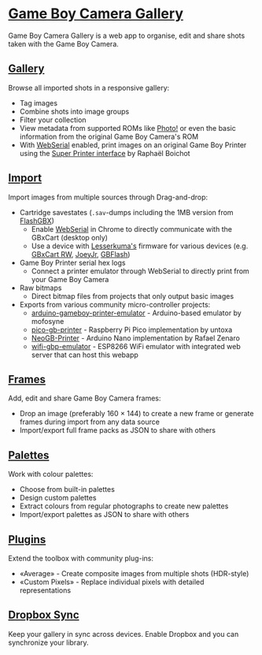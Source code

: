 # [Game Boy Camera Gallery](https://github.com/HerrZatacke/gb-printer-web)

Game Boy Camera Gallery is a web app to organise, edit and share shots taken with the Game Boy Camera.

## [Gallery](/gallery)
Browse all imported shots in a responsive gallery:
- Tag images
- Combine shots into image groups
- Filter your collection
- View metadata from supported ROMs like [Photo!](https://github.com/untoxa/gb-photo) or even the basic information from the original Game Boy Camera's ROM
- With [WebSerial](/webusb) enabled, print images on an original Game Boy Printer using the [Super Printer interface](https://github.com/Raphael-Boichot/Yet-another-PC-to-Game-Boy-Printer-interface/) by Raphaël Boichot

## [Import](/import)
Import images from multiple sources through Drag-and-drop:
- Cartridge savestates (`.sav`-dumps including the 1MB version from [FlashGBX](https://github.com/lesserkuma/FlashGBX))
  - Enable [WebSerial](/webusb) in Chrome to directly communicate with the GBxCart (desktop only)
  - Use a device with [Lesserkuma's](https://github.com/lesserkuma) firmware for various devices (e.g. [GBxCart RW](https://www.gbxcart.com/), [JoeyJr](https://bennvenn.myshopify.com/products/usb-gb-c-cart-dumper-the-joey-jr), [GBFlash](https://github.com/simonkwng/GBFlash))
- Game Boy Printer serial hex logs
  - Connect a printer emulator through WebSerial to directly print from your Game Boy Camera
- Raw bitmaps
  - Direct bitmap files from projects that only output basic images
- Exports from various community micro-controller projects:
  - [arduino-gameboy-printer-emulator](https://github.com/mofosyne/arduino-gameboy-printer-emulator) - Arduino-based emulator by mofosyne
  - [pico-gb-printer](https://github.com/untoxa/pico-gb-printer/) - Raspberry Pi Pico implementation by untoxa
  - [NeoGB-Printer](https://github.com/zenaror/NeoGB-Printer) - Arduino Nano implementation by Rafael Zenaro
  - [wifi-gbp-emulator](https://github.com/HerrZatacke/wifi-gbp-emulator) - ESP8266 WiFi emulator with integrated web server that can host this webapp

## [Frames](/frames)
Add, edit and share Game Boy Camera frames:
- Drop an image (preferably 160 × 144) to create a new frame or generate frames during import from any data source
- Import/export full frame packs as JSON to share with others

## [Palettes](/palettes)
Work with colour palettes:
- Choose from built-in palettes
- Design custom palettes
- Extract colours from regular photographs to create new palettes
- Import/export palettes as JSON to share with others

## [Plugins](/settings/plugins)
Extend the toolbox with community plug-ins:
- «Average» - Create composite images from multiple shots (HDR-style)
- «Custom Pixels» - Replace individual pixels with detailed representations

## [Dropbox Sync](/settings/dropbox)
Keep your gallery in sync across devices. Enable Dropbox and you can synchronize your library.

